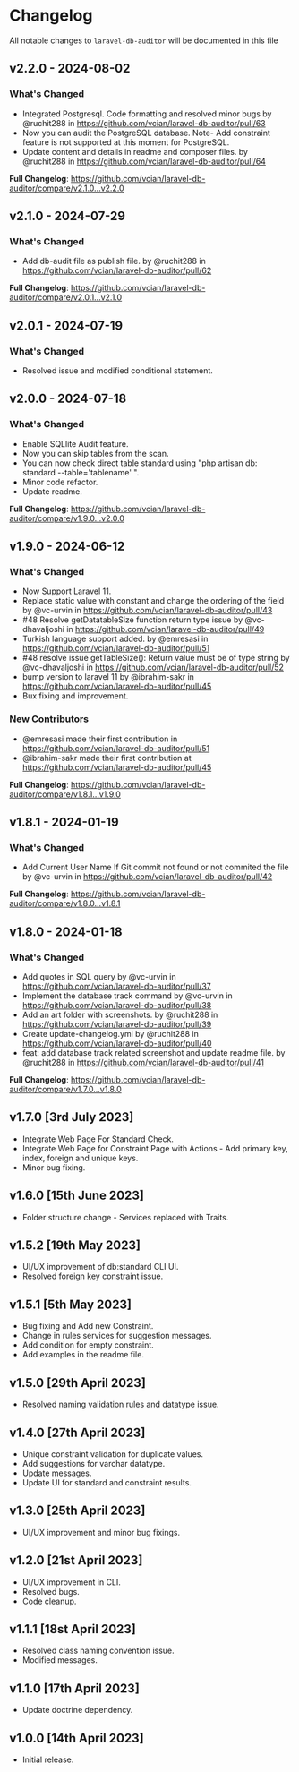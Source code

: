 # Changelog

All notable changes to `laravel-db-auditor` will be documented in this file

## v2.2.0 - 2024-08-02

### What's Changed

* Integrated Postgresql. Code formatting and resolved minor bugs by @ruchit288 in https://github.com/vcian/laravel-db-auditor/pull/63
* Now you can audit the PostgreSQL database. Note- Add constraint feature is not supported at this moment for PostgreSQL.
* Update content and details in readme and composer files. by @ruchit288 in https://github.com/vcian/laravel-db-auditor/pull/64

**Full Changelog**: https://github.com/vcian/laravel-db-auditor/compare/v2.1.0...v2.2.0

## v2.1.0 - 2024-07-29

### What's Changed

* Add db-audit file as publish file. by @ruchit288 in https://github.com/vcian/laravel-db-auditor/pull/62

**Full Changelog**: https://github.com/vcian/laravel-db-auditor/compare/v2.0.1...v2.1.0

## v2.0.1 - 2024-07-19

### What's Changed

* Resolved issue and modified conditional statement.

## v2.0.0 - 2024-07-18

### What's Changed

* Enable SQLlite Audit feature.
* Now you can skip tables from the scan.
* You can now check direct table standard using "php artisan db: standard --table='tablename' ".
* Minor code refactor.
* Update readme.

**Full Changelog**: https://github.com/vcian/laravel-db-auditor/compare/v1.9.0...v2.0.0

## v1.9.0 - 2024-06-12

### What's Changed

* Now Support Laravel 11.
* Replace static value with constant and change the ordering of the field by @vc-urvin in https://github.com/vcian/laravel-db-auditor/pull/43
* #48 Resolve getDatatableSize function return type issue by @vc-dhavaljoshi in https://github.com/vcian/laravel-db-auditor/pull/49
* Turkish language support added. by @emresasi in https://github.com/vcian/laravel-db-auditor/pull/51
* #48 resolve issue getTableSize(): Return value must be of type string by @vc-dhavaljoshi in https://github.com/vcian/laravel-db-auditor/pull/52
* bump version to laravel 11 by @ibrahim-sakr in https://github.com/vcian/laravel-db-auditor/pull/45
* Bux fixing and improvement.

### New Contributors

* @emresasi made their first contribution in https://github.com/vcian/laravel-db-auditor/pull/51
* @ibrahim-sakr made their first contribution at https://github.com/vcian/laravel-db-auditor/pull/45

**Full Changelog**: https://github.com/vcian/laravel-db-auditor/compare/v1.8.1...v1.9.0

## v1.8.1 - 2024-01-19

### What's Changed

* Add Current User Name If Git commit not found or not commited the file by @vc-urvin in https://github.com/vcian/laravel-db-auditor/pull/42

**Full Changelog**: https://github.com/vcian/laravel-db-auditor/compare/v1.8.0...v1.8.1

## v1.8.0 - 2024-01-18

### What's Changed

* Add quotes in SQL query by @vc-urvin in https://github.com/vcian/laravel-db-auditor/pull/37
* Implement the database track command by @vc-urvin in https://github.com/vcian/laravel-db-auditor/pull/38
* Add an art folder with screenshots. by @ruchit288 in https://github.com/vcian/laravel-db-auditor/pull/39
* Create update-changelog.yml by @ruchit288 in https://github.com/vcian/laravel-db-auditor/pull/40
* feat: add database track related screenshot and update readme file. by @ruchit288 in https://github.com/vcian/laravel-db-auditor/pull/41

**Full Changelog**: https://github.com/vcian/laravel-db-auditor/compare/v1.7.0...v1.8.0

## v1.7.0 [3rd July 2023]

- Integrate Web Page For Standard Check.
- Integrate Web Page for Constraint Page with Actions - Add primary key, index, foreign and unique keys.
- Minor bug fixing.

## v1.6.0 [15th June 2023]

- Folder structure change - Services replaced with Traits.

## v1.5.2 [19th May 2023]

- UI/UX improvement of db:standard CLI UI.
- Resolved foreign key constraint issue.

## v1.5.1 [5th May 2023]

- Bug fixing and Add new Constraint.
- Change in rules services for suggestion messages.
- Add condition for empty constraint.
- Add examples in the readme file.

## v1.5.0 [29th April 2023]

- Resolved naming validation rules and datatype issue.

## v1.4.0 [27th April 2023]

- Unique constraint validation for duplicate values.
- Add suggestions for varchar datatype.
- Update messages.
- Update UI for standard and constraint results.

## v1.3.0 [25th April 2023]

- UI/UX improvement and minor bug fixings.

## v1.2.0 [21st April 2023]

- UI/UX improvement in CLI.
- Resolved bugs.
- Code cleanup.

## v1.1.1 [18st April 2023]

- Resolved class naming convention issue.
- Modified messages.

## v1.1.0 [17th April 2023]

- Update doctrine dependency.

## v1.0.0 [14th April 2023]

- Initial release.
